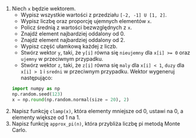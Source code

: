 1. Niech `x` będzie wektorem.
    * Wypisz wszystkie wartości z przedziału `[-2, -1] U [1, 2]`.
    * Wypisz liczbę oraz proporcję ujemnych elementów `x`.
    * Policz średnią z wartości bezwzględnych z `x`.
    * Znajdź element najbardziej oddalony od 0.
    * Znajdź element najbardziej oddalony od 2.
    * Wypisz część ułamkową każdej z liczb.
    * Stwórz wektor `y`, taki, że `y[i]` równa się `nieujemny` dla `x[i] >= 0` oraz `ujemny` w przeciwnym przypadku.
    * Stwórz wektor `z`, taki, że `z[i]` równa się `maly` dla `x[i] < 1`,  `duzy` dla `x[i] > 1` i `sredni` w przeciwnym przypadku.
    Wektor wygeneruj następująco:
    ```python
    import numpy as np
    np.random.seed(123)
    x = np.round(np.random.normal(size = 20), 2)
    ```
2. Napisz funkcję `clamp(x)`, która elementy mniejsze od 0, ustawi na 0, a elementy większe od 1 na 1.
3. Napisz funkcję `approx_pi(n)`, która przybliża liczbę pi metodą Monte Carlo.
